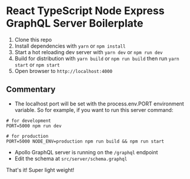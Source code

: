 # React TypeScript Node Express GraphQL Server Boilerplate

1. Clone this repo
2. Install dependencies with `yarn` or `npm install`
3. Start a hot reloading dev server with `yarn dev` or `npm run dev`
4. Build for distribution with `yarn build` or `npm run build` then run `yarn start` or `npm start`
5. Open browser to `http://localhost:4000`

## Commentary

* The localhost port will be set with the process.env.PORT environment variable. So for example, if you want to run this server command:
```shell
# for development
PORT=5000 npm run dev

# for production
PORT=5000 NODE_ENV=production npm run build && npm run start
```
* Apollo GraphQL server is running on the `/graphql` endpoint 
* Edit the schema at `src/server/schema.graphql`

That's it! Super light weight! 